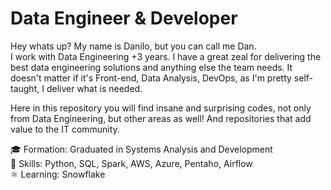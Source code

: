 # Data Engineer & Developer


Hey whats up? My name is Danilo, but you can call me Dan.
<br>
I work with Data Engineering +3 years. I have a great zeal for delivering the best data engineering solutions and anything else the team needs. It doesn't matter if it's Front-end, Data Analysis, DevOps, as I'm pretty self-taught, I deliver what is needed.


Here in this repository you will find insane and surprising codes, not only from Data Engineering, but other areas as well! And repositories that add value to the IT community.


🎓 Formation: Graduated in Systems Analysis and Development<br>
🎯 Skills: Python, SQL, Spark, AWS, Azure, Pentaho, Airflow<br>
⚛️ Learning: Snowflake
